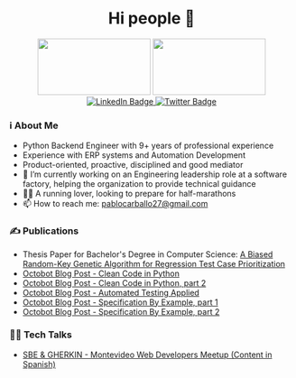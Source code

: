 <div id="header" align="center">
  <h1>Hi people 👋</h1>
</div>
<div id="header" align="center">
  <img src="https://media.giphy.com/media/coxQHKASG60HrHtvkt/giphy.gif?cid=790b76112xafktawkhdd91l49w6c04l5qnun885ubl78gcn1&ep=v1_gifs_search&rid=giphy.gif&ct=g" width="200" height="100" />
  <img src="https://media.giphy.com/media/3o72F7RrTPW6jymXew/giphy.gif?cid=790b76112xafktawkhdd91l49w6c04l5qnun885ubl78gcn1&ep=v1_gifs_search&rid=giphy.gif&ct=g" width="200" height="100" />
</div>
<div id="badges" align="center">
  <a href="https://www.linkedin.com/in/pablo-xavier-carballo-soria/" target="_blank" >
    <img src="https://img.shields.io/badge/LinkedIn-blue?style=for-the-badge&logo=linkedin&logoColor=white" alt="LinkedIn Badge" />
  </a>
  <a href="https://twitter.com/PabloXaCarballo" target="_blank" >
    <img src="https://img.shields.io/badge/Twitter-blue?style=for-the-badge&logo=twitter&logoColor=white" alt="Twitter Badge" />
  </a>
</div>

### :information_source: About Me

- Python Backend Engineer with 9+ years of professional experience
- Experience with ERP systems and Automation Development
- Product-oriented, proactive, disciplined and good mediator
- 🔭 I’m currently working on an Engineering leadership role at a software factory, helping the organization to provide technical guidance
- :running_man: A running lover, looking to prepare for half-marathons
- 📫 How to reach me: pablocarballo27@gmail.com

### :writing_hand: Publications

- Thesis Paper for Bachelor's Degree in Computer Science: <a href="https://ieeexplore.ieee.org/document/8625203">A Biased Random-Key Genetic Algorithm for Regression Test Case Prioritization</a>
- <a href="https://www.octobot.io/blog/clean-python-code/">Octobot Blog Post - Clean Code in Python</a>
- <a href="https://www.octobot.io/blog/clean-code-technical-debt-and-documentation-in-python-part-2/" >Octobot Blog Post - Clean Code in Python, part 2</a>
- <a href="https://www.octobot.io/blog/automated-testing-applied/">Octobot Blog Post - Automated Testing Applied</a>
- <a href="https://www.octobot.io/blog/specification-by-example/" >Octobot Blog Post - Specification By Example, part 1</a>
- <a href="https://www.octobot.io/blog/gherkin-specification-by-example/" >Octobot Blog Post - Specification By Example, part 2</a>

### :man_teacher: Tech Talks

- <a href="https://www.youtube.com/watch?v=wDoow7OFERA&t=1s" >SBE & GHERKIN - Montevideo Web Developers Meetup (Content in Spanish)</a>

<!--
**pablocarballo90/pablocarballo90** is a ✨ _special_ ✨ repository because its `README.md` (this file) appears on your GitHub profile.

Here are some ideas to get you started:

- 🔭 I’m currently working on ...
- 🌱 I’m currently learning ...
- 👯 I’m looking to collaborate on ...
- 🤔 I’m looking for help with ...
- 💬 Ask me about ...
- 📫 How to reach me: ...
- 😄 Pronouns: ...
- ⚡ Fun fact: ...
-->
